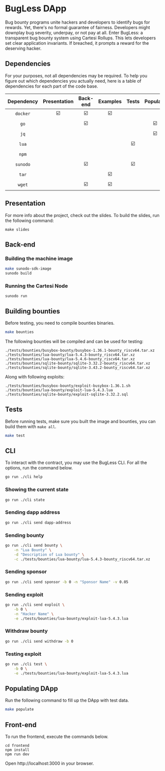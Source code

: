 # BugLess DApp

Bug bounty programs unite hackers and developers to identify bugs for rewards.
Yet, there's no formal guarantee of fairness.
Developers might downplay bug severity, underpay, or not pay at all.
Enter BugLess: a transparent bug bounty system using Cartesi Rollups.
This lets developers set clear application invariants.
If breached, it prompts a reward for the deserving hacker.

## Dependencies

For your purposes, not all dependencies may be required.
To help you figure out which dependencies you actually need, here is a table of dependencies for each part of the code base.

| Dependency | Presentation | Back-end | Examples | Tests | Populate | CLI | Front-end |
| :-: | :-: | :-: | :-: | :-: | :-: | :-: | :-: |
| `docker` | ☑️ | ☑️ | ☑️ | | | | |
| `go` | | ☑️ | | | ☑️ | ☑️ | |
| `jq` | | | | | ☑️ | | |
| `lua` | | | | ☑️ | | | |
| `npm` | | | | | | | ☑️ |
| `sunodo` | | ☑️ | | ☑️ | | | |
| `tar` | | | ☑️ | | | | |
| `wget` | | ☑️ | ☑️ | | | | |

## Presentation

For more info about the project, check out the slides.
To build the slides, run the following command:

```
make slides
```

## Back-end

### Building the machine image

```sh
make sunodo-sdk-image
sunodo build
```

### Running the Cartesi Node

```
sunodo run
```

## Building bounties

Before testing, you need to compile bounties binaries.

```sh
make bounties
```

The following bounties will be compiled and can be used for testing:

```
./tests/bounties/busybox-bounty/busybox-1.36.1-bounty_riscv64.tar.xz
./tests/bounties/lua-bounty/lua-5.4.3-bounty_riscv64.tar.xz
./tests/bounties/lua-bounty/lua-5.4.6-bounty_riscv64.tar.xz
./tests/bounties/sqlite-bounty/sqlite-3.32.2-bounty_riscv64.tar.xz
./tests/bounties/sqlite-bounty/sqlite-3.43.2-bounty_riscv64.tar.xz
```

Along with following exploits:

```
./tests/bounties/busybox-bounty/exploit-busybox-1.36.1.sh
./tests/bounties/lua-bounty/exploit-lua-5.4.3.lua
./tests/bounties/sqlite-bounty/exploit-sqlite-3.32.2.sql
```

## Tests

Before running tests, make sure you built the image and bounties, you can build them with `make all`.

```sh
make test
```

## CLI

To interact with the contract, you may use the BugLess CLI.
For all the options, run the command below.

```sh
go run ./cli help
```

### Showing the current state

```sh
go run ./cli state
```

### Sending dapp address

```sh
go run ./cli send dapp-address
```

### Sending bounty

```sh
go run ./cli send bounty \
    -n "Lua Bounty" \
    -d "Description of Lua bounty" \
    -c ./tests/bounties/lua-bounty/lua-5.4.3-bounty_riscv64.tar.xz
```

### Sending sponsor

```sh
go run ./cli send sponsor -b 0 -n "Sponsor Name" -v 0.05
```

### Sending exploit

```sh
go run ./cli send exploit \
    -b 0 \
    -n "Hacker Name" \
    -e ./tests/bounties/lua-bounty/exploit-lua-5.4.3.lua
```

### Withdraw bounty

```sh
go run ./cli send withdraw -b 0
```

### Testing exploit

```sh
go run ./cli test \
    -b 0 \
    -e ./tests/bounties/lua-bounty/exploit-lua-5.4.3.lua
```

## Populating DApp

Run the following command to fill up the DApp with test data. 

```sh
make populate
```

## Front-end

To run the frontend, execute the commands below.

```shell
cd frontend
npm install
npm run dev
```

Open http://localhost:3000 in your browser.
